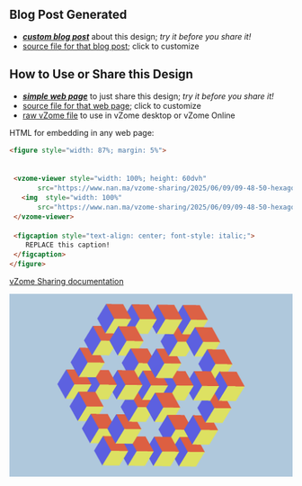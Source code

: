 
## Blog Post Generated

 - [***custom blog post***](<https://www.nan.ma/vzome-sharing/2025/06/09/hexagonal_grid-09-48-50.html>) about this design; *try it before you share it!*
 - [source file for that blog post](<https://github.com/nanma80/vzome-sharing/edit/main/_posts/2025-06-09-hexagonal_grid-09-48-50.md>); click to customize
 


## How to Use or Share this Design

 - [***simple web page***](<https://www.nan.ma/vzome-sharing/2025/06/09/09-48-50-hexagonal_grid/>) to just share this design; *try it before you share it!*
 - [source file for that web page](<https://github.com/nanma80/vzome-sharing/edit/main/2025/06/09/09-48-50-hexagonal_grid/index.md>); click to customize
 - [raw vZome file](<https://raw.githubusercontent.com/nanma80/vzome-sharing/main/2025/06/09/09-48-50-hexagonal_grid/hexagonal_grid.vZome>) to use in vZome desktop or vZome Online
 
 HTML for embedding in any web page:
 ```html
<figure style="width: 87%; margin: 5%">
  
  
  <vzome-viewer style="width: 100%; height: 60dvh" 
        src="https://www.nan.ma/vzome-sharing/2025/06/09/09-48-50-hexagonal_grid/hexagonal_grid.vZome" >
    <img  style="width: 100%"
        src="https://www.nan.ma/vzome-sharing/2025/06/09/09-48-50-hexagonal_grid/hexagonal_grid.png" >
  </vzome-viewer>

  <figcaption style="text-align: center; font-style: italic;">
     REPLACE this caption!
  </figcaption>
</figure>

 ```

[vZome Sharing documentation](https://vzome.github.io/vzome/sharing.html#how-it-works)

![Image](<hexagonal_grid.png>)


